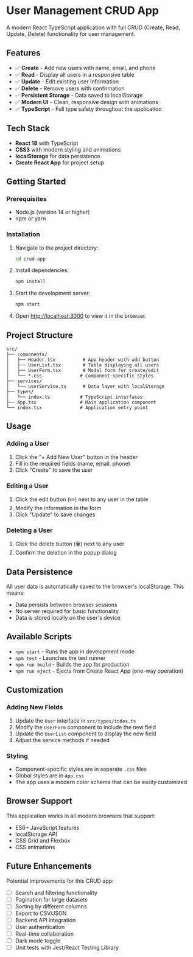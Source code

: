 # User Management CRUD App

A modern React TypeScript application with full CRUD (Create, Read, Update, Delete) functionality for user management.

## Features

- ✅ **Create** - Add new users with name, email, and phone
- ✅ **Read** - Display all users in a responsive table
- ✅ **Update** - Edit existing user information
- ✅ **Delete** - Remove users with confirmation
- ✅ **Persistent Storage** - Data saved to localStorage
- ✅ **Modern UI** - Clean, responsive design with animations
- ✅ **TypeScript** - Full type safety throughout the application

## Tech Stack

- **React 18** with TypeScript
- **CSS3** with modern styling and animations
- **localStorage** for data persistence
- **Create React App** for project setup

## Getting Started

### Prerequisites

- Node.js (version 14 or higher)
- npm or yarn

### Installation

1. Navigate to the project directory:
   ```bash
   cd crud-app
   ```

2. Install dependencies:
   ```bash
   npm install
   ```

3. Start the development server:
   ```bash
   npm start
   ```

4. Open [http://localhost:3000](http://localhost:3000) to view it in the browser.

## Project Structure

```
src/
├── components/
│   ├── Header.tsx          # App header with add button
│   ├── UserList.tsx        # Table displaying all users
│   ├── UserForm.tsx        # Modal form for create/edit
│   └── *.css              # Component-specific styles
├── services/
│   └── userService.ts      # Data layer with localStorage
├── types/
│   └── index.ts           # TypeScript interfaces
├── App.tsx                # Main application component
└── index.tsx              # Application entry point
```

## Usage

### Adding a User
1. Click the "+ Add New User" button in the header
2. Fill in the required fields (name, email, phone)
3. Click "Create" to save the user

### Editing a User
1. Click the edit button (✏️) next to any user in the table
2. Modify the information in the form
3. Click "Update" to save changes

### Deleting a User
1. Click the delete button (🗑️) next to any user
2. Confirm the deletion in the popup dialog

## Data Persistence

All user data is automatically saved to the browser's localStorage. This means:
- Data persists between browser sessions
- No server required for basic functionality
- Data is stored locally on the user's device

## Available Scripts

- `npm start` - Runs the app in development mode
- `npm test` - Launches the test runner
- `npm run build` - Builds the app for production
- `npm run eject` - Ejects from Create React App (one-way operation)

## Customization

### Adding New Fields
1. Update the `User` interface in `src/types/index.ts`
2. Modify the `UserForm` component to include the new field
3. Update the `UserList` component to display the new field
4. Adjust the service methods if needed

### Styling
- Component-specific styles are in separate `.css` files
- Global styles are in `App.css`
- The app uses a modern color scheme that can be easily customized

## Browser Support

This application works in all modern browsers that support:
- ES6+ JavaScript features
- localStorage API
- CSS Grid and Flexbox
- CSS animations

## Future Enhancements

Potential improvements for this CRUD app:
- [ ] Search and filtering functionality
- [ ] Pagination for large datasets
- [ ] Sorting by different columns
- [ ] Export to CSV/JSON
- [ ] Backend API integration
- [ ] User authentication
- [ ] Real-time collaboration
- [ ] Dark mode toggle
- [ ] Unit tests with Jest/React Testing Library
